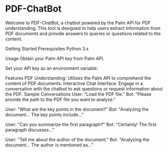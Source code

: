 # PDF-ChatBot
Welcome to PDF-ChatBot, a chatbot powered by the Palm API for PDF understanding. This tool is designed to help users extract information from PDF documents and provide answers to queries or questions related to the content.

Getting Started
Prerequisites
Python 3.x

Usage
Obtain your Palm API key from Palm API.

Set your API key as an environment variable:


Features
PDF Understanding: Utilizes the Palm API to comprehend the content of PDF documents.
Interactive Chat Interface: Engage in a conversation with the chatbot to ask questions or request information about the PDF.
Sample Conversations
User: "Load the PDF file."
Bot: "Please provide the path to the PDF file you want to analyze."

User: "What are the key points in the document?"
Bot: "Analyzing the document... The key points include..."

User: "Can you summarize the first paragraph?"
Bot: "Certainly! The first paragraph discusses..."

User: "Tell me about the author of the document."
Bot: "Analyzing the document... The author is mentioned as..."

